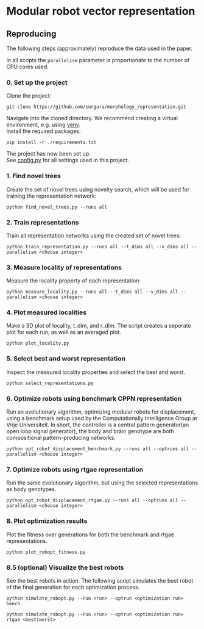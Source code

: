 # Modular robot vector representation

## Reproducing
The following steps (approximately) reproduce the data used in the paper.

In all scripts the `parallelism` parameter is proportionate to the number of CPU cores used.

### 0. Set up the project
Clone the project:

```shell
git clone https://github.com/surgura/morphology_representation.git
```

Navigate into the cloned directory.
We recommend creating a virtual environment, e.g. using [venv](https://docs.python.org/3/library/venv.html).
\
Install the required packages:

```shell
pip install -r ./requirements.txt
```

The project has now been set up.
\
See [config.py](config.py) for all settings used in this project.

### 1. Find novel trees
Create the set of novel trees using novelty search, which will be used for training the representation network:

```shell
python find_novel_trees.py --runs all
```

### 2. Train representations
Train all representation networks using the created set of novel trees:

```shell
python train_representation.py --runs all --t_dims all --v_dims all --parallelism <choose integer>
```

### 3. Measure locality of representations
Measure the locality property of each representation:

```shell
python measure_locality.py --runs all --t_dims all --v_dims all --parallelism <choose integer>
```

### 4. Plot measured localities
Make a 3D plot of locality, t_dim, and r_dim. The script creates a seperate plot for each run, as well as an averaged plot.

```shell
python plot_locality.py
```

### 5. Select best and worst representation
Inspect the measured locality properties and select the best and worst.

```shell
python select_representations.py
```

### 6. Optimize robots using benchmark CPPN representation
Run an evolutionary algorithm, optimizing modular robots for displacement, using a benchmark setup used by the Computationally Intelligence Group at Vrije Universiteit. In short, the controller is a central pattern generator(an open loop signal generator), the body and brain genotype are both compositional pattern-producing networks.

```shell
python opt_robot_displacement_benchmark.py --runs all --optruns all --parallelism <choose integer>
```

### 7. Optimize robots using rtgae representation
Run the same evolutionary algorithm, but using the selected representations as body genotypes.

```shell
python opt_robot_displacement_rtgae.py --runs all --optruns all --parallelism <choose integer>
```

### 8. Plot optimization results
Plot the fitness over generations for both the benchmark and rtgae representations.

```shell
python plot_robopt_fitness.py
```

### 8.5 (optional) Visualize the best robots
See the best robots in action. The following script simulates the best robot of the final generation for each optimization process.

```shell
python simulate_robopt.py --run <run> --optrun <optimization run> bench
```

```shell
python simulate_robopt.py --run <run> --optrun <optimization run> rtgae <best|worst>
```
